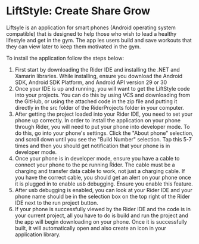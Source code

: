 # LiftStyle: Create Share Grow
Liftsyle is an application for smart phones (Android operating system compatible) that is designed to help 
those who wish to lead a healthy lifestyle and get in the gym. The app les users build and 
save workouts that they can view later to keep them motivated in the gym. 

To install the application follow the steps below:

1. First start by downloading the Rider IDE and installing the .NET and Xamarin libraries.
        While installing, ensure you download the Android SDK, Android SDK Platform, and Android API version 29 or 30
2. Once your IDE is up and running, you will want to get the LiftStyle code into your projects. You can do this by using VCS and downloading from the GitHub, or using the attached code in the zip file and putting it directly in the src folder of the RiderProjects folder in your computer. 
3. After getting the project loaded into your Rider IDE, you need to set your phone up correctly. In order to install the application on your phone through Rider, you will need to put your phone into developer mode. To do this, go into your phone's settings. Click the "About phone" selection, and scroll down until you see the "Build Number" selection. Tap this 5-7 times and then you should get notification that your phone is in developer mode. 
4. Once your phone is in developer mode, ensure you have a cable to connect your phone to the pc running Rider. The cable must be a charging and transfer data cable to work, not just a charging cable. If you have the correct cable, you should get an alert on your phone once it is plugged in to enable usb debugging. Ensure you enable this feature. 
5. After usb debugging is enabled, you can look at your Rider IDE and your phone name should be in the selection box on the top right of the Rider IDE next to the run project button. 
6. If your phone is successfully viewed by the Rider IDE and the code is in your current project, all you have to do is build and run the project and the app will begin downloading on your phone. Once it is successfully built, it will automatically open and also create an icon in your application library. 
